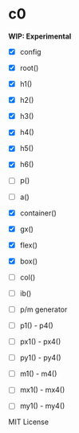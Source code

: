 
# c0

**WIP: Experimental**

- [x] config
- [x] root()
- [x] h1()
- [x] h2()
- [x] h3()
- [x] h4()
- [x] h5()
- [x] h6()
- [ ] p()
- [ ] a()

- [x] container()
- [x] gx()
- [x] flex()
- [x] box()
- [ ] col()
- [ ] ib()

- [ ] p/m generator
- [ ] p1() - p4()
- [ ] px1() - px4()
- [ ] py1() - py4()

- [ ] m1() - m4()
- [ ] mx1() - mx4()
- [ ] my1() - my4()

MIT License
